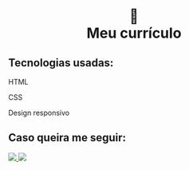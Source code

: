<h1 align="center">
📄<br>Meu currículo
</h1>


<h2>Tecnologias usadas:</h2>
<div align="left">
<p>HTML</p>
<p>CSS</p>
<p>Design responsivo</p>
</div>

<h2>Caso queira me seguir:</h2> 
<div align="left">
  <a href="https://www.instagram.com/wallace027dev/" alt="Instagram">
    <img src="https://img.shields.io/badge/-Instagram-ff3a5e?style=for-the-badge&logo=Instagram&logoColor=FFF"/>
  </a>
  <a href="https://www.linkedin.com/in/wallace-dev/" alt="Linkedin">
    <img src="https://img.shields.io/badge/-Linkedin-ff3a5e?style=for-the-badge&logo=Linkedin&logoColor=FFF"/>
  </a>
</div>